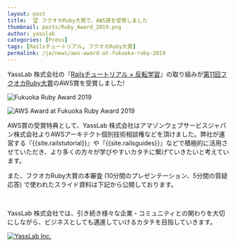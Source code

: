 ```yaml
---
layout: post
title:  🏆 フクオカRuby大賞で、AWS賞を受賞しました
thumbnail: posts/Ruby_Award_2019.png
author: yasulab
categories: [Press]
tags: [Railsチュートリアル, フクオカRuby大賞]
permalink: /ja/news/aws-award-at-fukuoka-ruby-2019
---
```


YassLab 株式会社の『[Railsチュートリアル × 反転学習](https://speakerdeck.com/yasslab/more-interactive-way-of-learning-rails)』の取り組みが[第11回フクオカRuby大賞](http://www.digitalfukuoka.jp/events/184)のAWS賞を受賞しました!

![Fukuoka Ruby Award 2019](/img/posts/fukuoka-ruby-award-2019-photo.jpg)

![AWS Award at Fukuoka Ruby Award 2019](/img/posts/fukuoka-ruby-award-2019-aws.jpg)

AWS賞の受賞特典として、YassLab 株式会社はアマゾンウェブサービスジャパン株式会社よりAWSアーキテクト個別技術相談権などを頂けました。弊社が運営する『{{site.railstutorial}}』や『{{site.railsguides}}』などで積極的に活用させていただき、より多くの方々が学びやすいカタチに繋げていきたいと考えています。

また、フクオカRuby大賞の本審査 (10分間のプレゼンテーション、5分間の質疑応答) で使われたスライド資料は下記から公開しております。

<script async class="speakerdeck-embed" data-id="6e2509dc377644c480c230ba57ff22e0" data-ratio="1.33333333333333" src="//speakerdeck.com/assets/embed.js"></script><br>

YassLab 株式会社では、引き続き様々な企業・コミュニティとの関わりを大切にしながら、ビジネスとしても邁進していけるカタチを目指していきます。

[![YassLab Inc.](/img/logos/800x200.png)](/)


